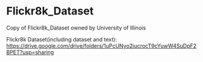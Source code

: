 # Flickr8k_Dataset
Copy of Flickr8k_Dataset owned by University of Illinois

Flickr8k Dataset(including dataset and text): https://drive.google.com/drive/folders/1uPcUNyo2iucrocT9cYuwW4SuDpF2BPET?usp=sharing
